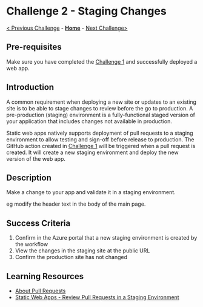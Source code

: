# Challenge 2 - Staging Changes

[< Previous Challenge](./Challenge-01.md) - **[Home](../readme.md)** - [Next Challenge>](./Challenge-03.md)

## Pre-requisites
Make sure you have completed the [Challenge 1](./Challenge-01.md) and successfully deployed a web app.

## Introduction
A common requirement when deploying a new site or updates to an existing site is to be able to stage changes to review before the go to production. A pre-production (staging) environment is a fully-functional staged version of your application that includes changes not available in production.

Static web apps natively supports deployment of pull requests to a staging environment to allow testing and sign-off before release to production. The GitHub action created in [Challenge 1](./Challenge-01.md) will be triggered when a pull request is created. It will create a new staging environment and deploy the new version of the web app.

## Description
Make a change to your app and validate it in a staging environment. 

eg modify the header text in the body of the main page.

## Success Criteria
1. Confirm in the Azure portal that a new staging environment is created by the workflow
2. View the changes in the staging site at the public URL
3. Confirm the production site has not changed

## Learning Resources
* [About Pull Requests](https://docs.github.com/pull-requests/collaborating-with-pull-requests/proposing-changes-to-your-work-with-pull-requests/about-pull-requests)
* [Static Web Apps - Review Pull Requests in a Staging Environment](https://docs.microsoft.com/azure/static-web-apps/review-publish-pull-requests)

